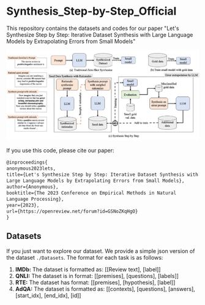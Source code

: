 # Synthesis_Step-by-Step_Official

This repository contains the datasets and codes for our paper "Let's Synthesize Step by Step:
Iterative Dataset Synthesis with Large Language Models by Extrapolating Errors from Small Models"

![](imges/MainPlot.jpg)

If you use this code, please cite our paper:

```
@inproceedings{
anonymous2023lets,
title={Let's Synthesize Step by Step: Iterative Dataset Synthesis with Large Language Models by Extrapolating Errors from Small Models},
author={Anonymous},
booktitle={The 2023 Conference on Empirical Methods in Natural Language Processing},
year={2023},
url={https://openreview.net/forum?id=GSNoZKqHgO}
}
```

## Datasets

If you just want to explore our dataset. We provide a simple json version of the dataset ``./Datasets``. The format for each 
task is as follows:

1. **IMDb:** The dataset is formatted as: [[Review text], [label]]
2. **QNLI:** The dataset is in format: [[premises], [questions], [labels]]
3. **RTE:** The dataset has format: [[premises], [hypothesis], [label]]
4. **AdQA:** The dataset is formatted as: [[contexts], [questions], [answers], [start_idx], [end_idx], [id]]